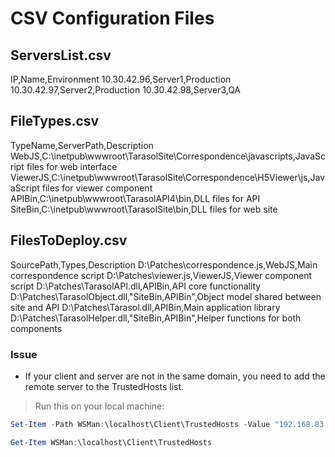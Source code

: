 # CSV Configuration Files

## ServersList.csv
IP,Name,Environment
10.30.42.96,Server1,Production
10.30.42.97,Server2,Production
10.30.42.98,Server3,QA

## FileTypes.csv
TypeName,ServerPath,Description
WebJS,C:\inetpub\wwwroot\TarasolSite\Correspondence\javascripts\,JavaScript files for web interface
ViewerJS,C:\inetpub\wwwroot\TarasolSite\Correspondence\H5Viewer\js\,JavaScript files for viewer component
APIBin,C:\inetpub\wwwroot\TarasolAPI4\bin\,DLL files for API
SiteBin,C:\inetpub\wwwroot\TarasolSite\bin\,DLL files for web site

## FilesToDeploy.csv
SourcePath,Types,Description
D:\Patches\correspondence.js,WebJS,Main correspondence script
D:\Patches\viewer.js,ViewerJS,Viewer component script
D:\Patches\TarasolAPI.dll,APIBin,API core functionality
D:\Patches\TarasolObject.dll,"SiteBin,APIBin",Object model shared between site and API
D:\Patches\Tarasol.dll,APIBin,Main application library
D:\Patches\TarasolHelper.dll,"SiteBin,APIBin",Helper functions for both components

### Issue

- If your client and server are not in the same domain, you need to add the remote server to the TrustedHosts list.

> Run this on your local machine:

```powershell
Set-Item -Path WSMan:\localhost\Client\TrustedHosts -Value "192.168.83.1" -Force
```

```powershell
Get-Item WSMan:\localhost\Client\TrustedHosts
```
